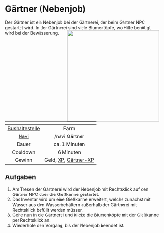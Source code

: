 # Gärtner (Nebenjob)
Der Gärtner ist ein Nebenjob bei der Gärtnerei, der beim Gärtner NPC gestartet wird. In der Gärtnerei sind viele Blumentöpfe, wo Hilfe benötigt wird bei der Bewässerung. <img align="right" width="300" eight="150" src="../../../assets/image/nebenjobs/Gärtner.png">

| <!-- --> | <!-- --> |
| :-: | :-: |
| [Bushaltestelle](../../pages/öpnv/bus.md) | Farm |
| [Navi](../../pages/allgemein/navigation.md) | /navi Gärtner |
| Dauer | ca. 1 Minuten |
| Cooldown | 6 Minuten |
| Gewinn | Geld, [XP](../../pages/allgemein/level.md), [Gärtner-XP](../../pages/skills/gärtner.md) |

## Aufgaben
1. Am Tresen der Gärtnerei wird der Nebenjob mit Rechtsklick auf den Gärtner NPC über die Gießkanne gestartet.
2. Das Inventar wird um eine Gießkanne erweitert, welche zunächst mit Wasser aus den Wasserbehältern außerhalb der Gärtnerei mit Rechtsklick befüllt werden müssen.
3. Gehe nun in die Gärtnerei und klicke die Blumenköpfe mit der Gießkanne per Rechtsklick an.
4. Wiederhole den Vorgang, bis der Nebenjob beendet ist.

